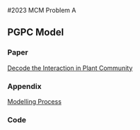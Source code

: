 #2023 MCM Problem A
## PGPC Model
### Paper
[Decode the Interaction in Plant Community](./Files/PGPC.pdf)
### Appendix
[Modelling Process](./Files/Modelling_process.pdf)
### Code
